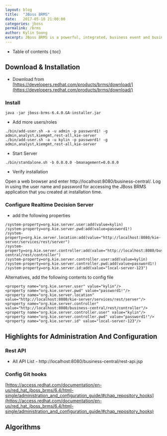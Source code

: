 ```yaml
---
layout: blog
title:  "JBoss BRMS"
date:   2017-05-10 21:00:00
categories: jboss
permalink: /brms
author: Kylin Soong
excerpt: JBoss BRMS is a powerful, integrated, business event and business decision management. 
---
```


* Table of contents
{:toc}

## Download & Installation

* Download from [https://developers.redhat.com/products/brms/download/](https://developers.redhat.com/products/brms/download/)

### Install

~~~
java -jar jboss-brms-6.4.0.GA-installer.jar
~~~

* Add more users/roles

~~~
./bin/add-user.sh -a -u admin -p password1! -g admin,analyst,kiemgmt,rest-all,kie-server
./bin/add-user.sh -a -u kylin -p password1! -g admin,analyst,kiemgmt,rest-all,kie-server
~~~

* Start Server

~~~
./bin/standalone.sh -b 0.0.0.0 -bmanagement=0.0.0.0
~~~

* Verify installation

Open a web browser and enter http://localhost:8080/business-central/. Log in using the user name and password for accessing the JBoss BRMS application that you created at installation time. 

###  Configure Realtime Decision Server

* add the following properties

~~~
/system-property=org.kie.server.user:add(value=kylin)
/system-property=org.kie.server.pwd:add(value=password1!)
/system-property=org.kie.server.location:add(value="http://localhost:8080/kie-server/services/rest/server")
/system-property=org.kie.server.controller:add(value="http://localhost:8080/business-central/rest/controller")
/system-property=org.kie.server.controller.user:add(value=kylin)
/system-property=org.kie.server.controller.pwd:add(value=password1!)
/system-property=org.kie.server.id:add(value="local-server-123")
~~~

Alternatives, add the following contents to config file

~~~
<property name="org.kie.server.user" value="kylin"/>
<property name="org.kie.server.pwd" value="password1!"/>
<property name="org.kie.server.location" value="http://localhost:8080/kie-server/services/rest/server"/>
<property name="org.kie.server.controller" value="http://localhost:8080/business-central/rest/controller"/>
<property name="org.kie.server.controller.user" value="kylin"/>
<property name="org.kie.server.controller.pwd" value="password1!"/>
<property name="org.kie.server.id" value="local-server-123"/>
~~~

## Highlights for Administration And Configuration

### Rest API

* All API List - http://localhost:8080/business-central/rest-api.jsp

### Config  Git hooks

[https://access.redhat.com/documentation/en-us/red_hat_jboss_brms/6.4/html-single/administration_and_configuration_guide/#chap_repository_hooks](https://access.redhat.com/documentation/en-us/red_hat_jboss_brms/6.4/html-single/administration_and_configuration_guide/#chap_repository_hooks)

## Algorithms

